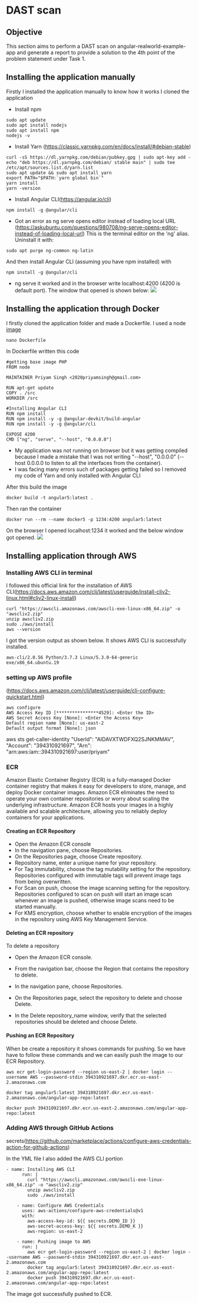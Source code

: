 # DAST scan

##  Objective 

This section aims to perform a DAST scan on angular-realworld-example-app and generate a report to provide a solution to the 4th point of the problem statement under Task 1.

## Installing the application manually

Firstly I installed the application manually to know how it works I cloned the application 

* Install npm

```
sudo apt update
sudo apt install nodejs
sudo apt install npm
nodejs -v
```

* Install Yarn (https://classic.yarnpkg.com/en/docs/install/#debian-stable)
```
curl -sS https://dl.yarnpkg.com/debian/pubkey.gpg | sudo apt-key add -
echo "deb https://dl.yarnpkg.com/debian/ stable main" | sudo tee /etc/apt/sources.list.d/yarn.list
sudo apt update && sudo apt install yarn
export PATH="$PATH:`yarn global bin`"
yarn install
yarn -version
```
* Install Angular CLI(https://angular.io/cli)
```
npm install -g @angular/cli
```
* Got an error as ng serve opens editor instead of loading local URL
(https://askubuntu.com/questions/980708/ng-serve-opens-editor-instead-of-loading-local-url)
This is the terminal editor on the 'ng' alias. Uninstall it with:
```
sudo apt purge ng-common ng-latin
```
And then install Angular CLI (assuming you have npm installed) with 
```
npm install -g @angular/cli
```
* ng serve it worked and in the browser write localhost:4200 (4200 is default port). The window that opened is shown below:
![](Images/angular%20app.png)

## Installing the application through Docker

I firstly cloned the application folder and made a Dockerfile. I used a node [image](https://hub.docker.com/_/node)
```
nano Dockerfile
```
In Dockerfile written this code
```
#getting base image PHP
FROM node

MAINTAINER Priyam Singh <2020priyamsingh@gmail.com>

RUN apt-get update
COPY . /src
WORKDIR /src

#Installing Angular CLI
RUN npm install
RUN npm install -y -g @angular-devkit/build-angular
RUN npm install -y -g @angular/cli

EXPOSE 4200
CMD ["ng", "serve", "--host", "0.0.0.0"]
```
* My application was not running on browser but it was getting compiled because I made a mistake that I was not writing "--host", "0.0.0.0" (--host 0.0.0.0 to listen to all the interfaces from the container).
* I was facing many errors such of packages getting failed so I removed my code of Yarn and only installed with Angular CLI

After this build the image
```
docker build -t angular5:latest .
```

Then ran the container
```
docker run --rm --name docker5 -p 1234:4200 angular5:latest
```
On the browser I opened localhost:1234 it worked and the below window got opened.
![](Images/application%20docker%20running.png)


## Installing application through AWS

### Installing AWS CLI in terminal
I followed this official link for the installation of AWS CLI(https://docs.aws.amazon.com/cli/latest/userguide/install-cliv2-linux.html#cliv2-linux-install)

```
curl "https://awscli.amazonaws.com/awscli-exe-linux-x86_64.zip" -o "awscliv2.zip"
unzip awscliv2.zip
sudo ./aws/install
aws --version
```
I got the version output as shown below. It shows AWS CLI is successfully installed.
```
aws-cli/2.0.56 Python/3.7.3 Linux/5.3.0-64-generic exe/x86_64.ubuntu.19
```

### setting up AWS profile

(https://docs.aws.amazon.com/cli/latest/userguide/cli-configure-quickstart.html)
```
aws configure
AWS Access Key ID [****************4529]: <Enter the ID>
AWS Secret Access Key [None]: <Enter the Access Key>
Default region name [None]: us-east-2
Default output format [None]: json
```
aws sts get-caller-identity
"UserId": "AIDAVXTWDFXQ2SJNKMMAV",
    "Account": "394310921697",
    "Arn": "arn:aws:iam::394310921697:user/priyam"

### ECR 

Amazon Elastic Container Registry (ECR) is a fully-managed Docker container registry that makes it easy for developers to store, manage, and deploy Docker container images. Amazon ECR eliminates the need to operate your own container repositories or worry about scaling the underlying infrastructure. Amazon ECR hosts your images in a highly available and scalable architecture, allowing you to reliably deploy containers for your applications. 

#### Creating an ECR Repository

* Open the Amazon ECR console
* In the navigation pane, choose Repositories. 
* On the Repositories page, choose Create repository. 
* Repository name, enter a unique name for your repository.
* For Tag immutability, choose the tag mutability setting for the repository. Repositories configured with immutable tags will prevent image tags from being overwritten.
* For Scan on push, choose the image scanning setting for the repository. Repositories configured to scan on push will start an image scan whenever an image is pushed, otherwise image scans need to be started manually.
* For KMS encryption, choose whether to enable encryption of the images in the repository using AWS Key Management Service. 

#### Deleting an ECR repository

To delete a repository

* Open the Amazon ECR console.

* From the navigation bar, choose the Region that contains the repository to delete.

* In the navigation pane, choose Repositories.

* On the Repositories page, select the repository to delete and choose Delete.

* In the Delete repository_name window, verify that the selected repositories should be deleted and choose Delete. 

#### Pushing an ECR Repository

When be create a repository it shows commands for pushing. So we have have to follow these commands and we can easily push the image to our ECR Repository.
```
aws ecr get-login-password --region us-east-2 | docker login --username AWS --password-stdin 394310921697.dkr.ecr.us-east-2.amazonaws.com 

docker tag angular5:latest 394310921697.dkr.ecr.us-east-2.amazonaws.com/angular-app-repo:latest

docker push 394310921697.dkr.ecr.us-east-2.amazonaws.com/angular-app-repo:latest
```

### Adding AWS through GitHub Actions

secrets(https://github.com/marketplace/actions/configure-aws-credentials-action-for-github-actions)

In the YML file I also added the AWS CLI portion
```
- name: Installing AWS CLI
      run: |
        curl "https://awscli.amazonaws.com/awscli-exe-linux-x86_64.zip" -o "awscliv2.zip"
        unzip awscliv2.zip
        sudo ./aws/install
        
    - name: Configure AWS Credentials
      uses: aws-actions/configure-aws-credentials@v1
      with:
        aws-access-key-id: ${{ secrets.DEMO_ID }}
        aws-secret-access-key: ${{ secrets.DEMO_K }}
        aws-region: us-east-2

    - name: Pushing image to AWS
      run: |
        aws ecr get-login-password --region us-east-2 | docker login --username AWS --password-stdin 394310921697.dkr.ecr.us-east-2.amazonaws.com     
        docker tag angular5:latest 394310921697.dkr.ecr.us-east-2.amazonaws.com/angular-app-repo:latest
        docker push 394310921697.dkr.ecr.us-east-2.amazonaws.com/angular-app-repo:latest
```
The image got successfully pushed to ECR.